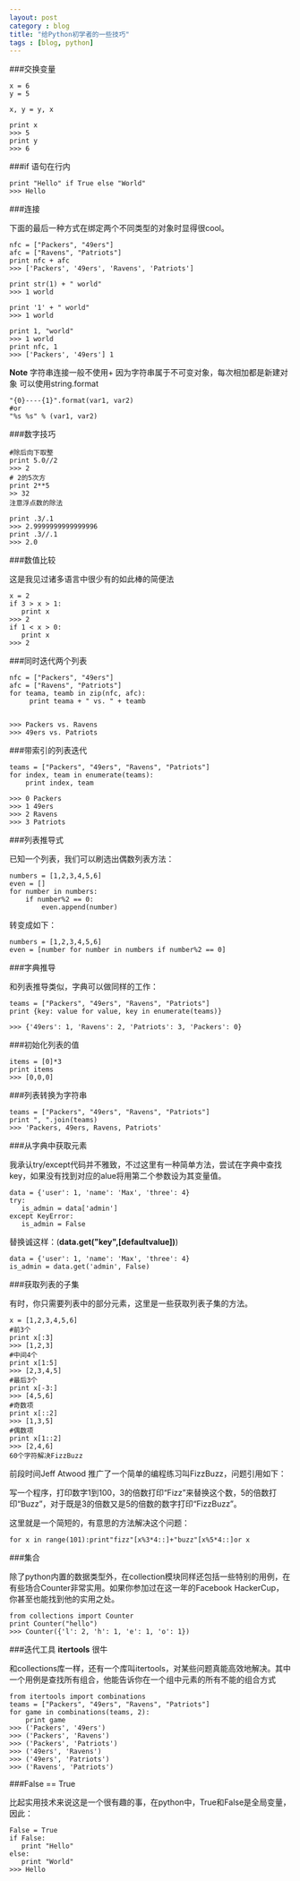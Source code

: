 ```yaml
---
layout: post
category : blog
title: "给Python初学者的一些技巧"
tags : [blog, python]
---
```



###交换变量

    x = 6
    y = 5

    x, y = y, x

    print x
    >>> 5
    print y
    >>> 6
    
###if 语句在行内

    print "Hello" if True else "World"
    >>> Hello

###连接

下面的最后一种方式在绑定两个不同类型的对象时显得很cool。

    nfc = ["Packers", "49ers"]
    afc = ["Ravens", "Patriots"]
    print nfc + afc
    >>> ['Packers', '49ers', 'Ravens', 'Patriots']

    print str(1) + " world"
    >>> 1 world

    print '1' + " world"
    >>> 1 world

    print 1, "world"
    >>> 1 world
    print nfc, 1
    >>> ['Packers', '49ers'] 1
**Note** 字符串连接一般不使用+ 因为字符串属于不可变对象，每次相加都是新建对象
可以使用string.format
    
    "{0}----{1}".format(var1, var2)
    #or 
    "%s %s" % (var1, var2)
    
###数字技巧

    #除后向下取整
    print 5.0//2
    >>> 2
    # 2的5次方
    print 2**5
    >> 32
    注意浮点数的除法

    print .3/.1
    >>> 2.9999999999999996
    print .3//.1
    >>> 2.0
    
###数值比较

这是我见过诸多语言中很少有的如此棒的简便法

    x = 2
    if 3 > x > 1:
       print x
    >>> 2
    if 1 < x > 0:
       print x
    >>> 2
    
###同时迭代两个列表

    nfc = ["Packers", "49ers"]
    afc = ["Ravens", "Patriots"]
    for teama, teamb in zip(nfc, afc):
         print teama + " vs. " + teamb
         
         
    >>> Packers vs. Ravens
    >>> 49ers vs. Patriots
    
###带索引的列表迭代

    teams = ["Packers", "49ers", "Ravens", "Patriots"]
    for index, team in enumerate(teams):
        print index, team 

    >>> 0 Packers  
    >>> 1 49ers  
    >>> 2 Ravens  
    >>> 3 Patriots 
 
###列表推导式

已知一个列表，我们可以刷选出偶数列表方法：

    numbers = [1,2,3,4,5,6]
    even = []
    for number in numbers:
        if number%2 == 0:
            even.append(number)
            
转变成如下：

    numbers = [1,2,3,4,5,6]
    even = [number for number in numbers if number%2 == 0]


###字典推导

和列表推导类似，字典可以做同样的工作：

    teams = ["Packers", "49ers", "Ravens", "Patriots"]
    print {key: value for value, key in enumerate(teams)}
    
    >>> {'49ers': 1, 'Ravens': 2, 'Patriots': 3, 'Packers': 0}

###初始化列表的值

    items = [0]*3
    print items
    >>> [0,0,0]
    
###列表转换为字符串

    teams = ["Packers", "49ers", "Ravens", "Patriots"]
    print ", ".join(teams)
    >>> 'Packers, 49ers, Ravens, Patriots'

###从字典中获取元素

我承认try/except代码并不雅致，不过这里有一种简单方法，尝试在字典中查找key，如果没有找到对应的alue将用第二个参数设为其变量值。

    data = {'user': 1, 'name': 'Max', 'three': 4}
    try:
       is_admin = data['admin']
    except KeyError:
       is_admin = False
       
替换诚这样：(**data.get("key",[defaultvalue])**)

    data = {'user': 1, 'name': 'Max', 'three': 4}
    is_admin = data.get('admin', False)
    
###获取列表的子集

有时，你只需要列表中的部分元素，这里是一些获取列表子集的方法。

    x = [1,2,3,4,5,6]
    #前3个
    print x[:3]
    >>> [1,2,3]
    #中间4个
    print x[1:5]
    >>> [2,3,4,5]
    #最后3个
    print x[-3:]
    >>> [4,5,6]
    #奇数项
    print x[::2]
    >>> [1,3,5]
    #偶数项
    print x[1::2]
    >>> [2,4,6]
    60个字符解决FizzBuzz

前段时间Jeff Atwood 推广了一个简单的编程练习叫FizzBuzz，问题引用如下：

写一个程序，打印数字1到100，3的倍数打印“Fizz”来替换这个数，5的倍数打印“Buzz”，对于既是3的倍数又是5的倍数的数字打印“FizzBuzz”。

这里就是一个简短的，有意思的方法解决这个问题：

    for x in range(101):print"fizz"[x%3*4::]+"buzz"[x%5*4::]or x

###集合

除了python内置的数据类型外，在collection模块同样还包括一些特别的用例，在有些场合Counter非常实用。如果你参加过在这一年的Facebook HackerCup，你甚至也能找到他的实用之处。

    from collections import Counter
    print Counter("hello")
    >>> Counter({'l': 2, 'h': 1, 'e': 1, 'o': 1})

 
###迭代工具 **itertools** 很牛

和collections库一样，还有一个库叫itertools，对某些问题真能高效地解决。其中一个用例是查找所有组合，他能告诉你在一个组中元素的所有不能的组合方式

    from itertools import combinations
    teams = ["Packers", "49ers", "Ravens", "Patriots"]
    for game in combinations(teams, 2):
        print game
    >>> ('Packers', '49ers')
    >>> ('Packers', 'Ravens')
    >>> ('Packers', 'Patriots')
    >>> ('49ers', 'Ravens')
    >>> ('49ers', 'Patriots')
    >>> ('Ravens', 'Patriots')

###False == True

比起实用技术来说这是一个很有趣的事，在python中，True和False是全局变量，因此：

    False = True
    if False:
       print "Hello"
    else:
       print "World"
    >>> Hello

